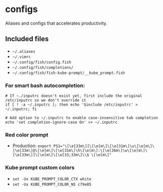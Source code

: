 # configs
Aliases and configs that accelerates productivity.

## Included files
* `~/.aliases`
* `~/.vimrc`
* `~/.config/fish/config.fish`
* `~/.config/fish/completions/`
* `~/.config/fish/fish-kube-prompt/__kube_prompt.fish`

### For smart bash autocompletion:
```
# If ~./inputrc doesn't exist yet, first include the original /etc/inputrc so we don't override it
if [ ! -a ~/.inputrc ]; then echo '$include /etc/inputrc' > ~/.inputrc; fi
```

```
# Add option to ~/.inputrc to enable case-insensitive tab completion
echo 'set completion-ignore-case On' >> ~/.inputrc
```

### Red color prompt
* Production: `export PS1="\[\e[33m\][\[\e[m\]\[\e[31m\]\u\[\e[m\]\[\e[33m\]@\[\e[m\]\[\e[31m\]\h\[\e[m\]:\[\e[36m\]\w\[\e[m\]\[\e[33m\]]\[\e[m\]\[\e[33;33m\]\\$ \[\e[m\]"`

### Kube prompt custom colors

* `set -Ux KUBE_PROMPT_COLOR_CTX white`
* `set -Ux KUBE_PROMPT_COLOR_NS c79e85`
